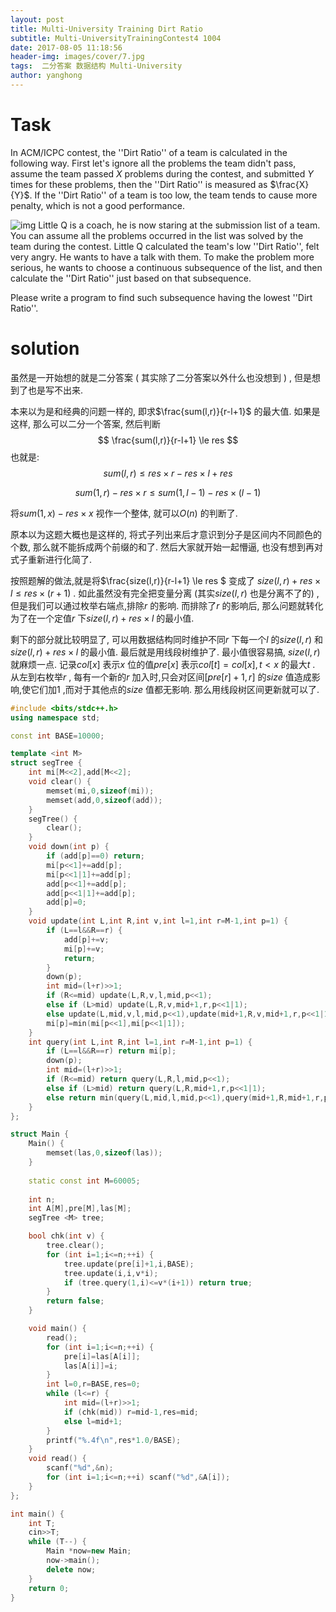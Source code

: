 ```yaml
---
layout: post
title: Multi-University Training Dirt Ratio
subtitle: Multi-UniversityTrainingContest4 1004
date: 2017-08-05 11:18:56
header-img: images/cover/7.jpg 
tags:  二分答案 数据结构 Multi-University
author: yanghong
---
```


# Task

In ACM/ICPC contest, the ''Dirt Ratio'' of a team is calculated in the following way. First let's ignore all the problems the team didn't pass, assume the team passed $X$ problems during the contest, and submitted $Y$ times for these problems, then the ''Dirt Ratio'' is measured as $\frac{X}{Y}$. If the ''Dirt Ratio'' of a team is too low, the team tends to cause more penalty, which is not a good performance.


![img](http://acm.hdu.edu.cn/data/images/C762-1004-1.jpg)
Little Q is a coach, he is now staring at the submission list of a team. You can assume all the problems occurred in the list was solved by the team during the contest. Little Q calculated the team's low ''Dirt Ratio'', felt very angry. He wants to have a talk with them. To make the problem more serious, he wants to choose a continuous subsequence of the list, and then calculate the ''Dirt Ratio'' just based on that subsequence.

Please write a program to find such subsequence having the lowest ''Dirt Ratio''.

# solution

虽然是一开始想的就是二分答案 ( 其实除了二分答案以外什么也没想到 ) , 但是想到了也是写不出来.

本来以为是和经典的问题一样的, 即求$\frac{sum(l,r)}{r-l+1}$ 的最大值. 如果是这样, 那么可以二分一个答案, 然后判断
$$
\frac{sum(l,r)}{r-l+1} \le res
$$
也就是: 
$$
sum(l,r) \le res \times r - res \times l + res
$$

$$
sum(1,r) - res \times r \le sum(1,l-1) - res \times (l -1)
$$

将$sum(1,x)-res \times x$ 视作一个整体, 就可以$O(n)$ 的判断了. 

原本以为这题大概也是这样的, 将式子列出来后才意识到分子是区间内不同颜色的个数, 那么就不能拆成两个前缀的和了. 然后大家就开始一起懵逼, 也没有想到再对式子重新进行化简了. 

按照题解的做法,就是将$\frac{size(l,r)}{r-l+1} \le res $ 变成了 $size(l,r) + res \times l \le res \times (r+1)$ . 如此虽然没有完全把变量分离 (其实$size(l,r)$ 也是分离不了的) , 但是我们可以通过枚举右端点,排除$r$ 的影响. 而排除了$r$ 的影响后, 那么问题就转化为了在一个定值$r$ 下$size(l,r) + res \times l$ 的最小值. 

剩下的部分就比较明显了, 可以用数据结构同时维护不同$r$ 下每一个$l$ 的$size(l,r)$ 和$size(l,r) + res \times l$ 的最小值. 最后就是用线段树维护了. 最小值很容易搞, $size(l,r)$ 就麻烦一点. 记录$col[x]$ 表示$x$ 位的值$pre[x]$ 表示$col[t]=col[x] , t<x$ 的最大$t$ . 从左到右枚举$r$  , 每有一个新的$r$ 加入时,只会对区间$[pre[r]+1,r]$ 的$size$ 值造成影响,使它们加$1$ ,而对于其他点的$size$ 值都无影响. 那么用线段树区间更新就可以了.

```cpp
#include <bits/stdc++.h>
using namespace std;

const int BASE=10000;

template <int M>
struct segTree {
	int mi[M<<2],add[M<<2];
	void clear() {
		memset(mi,0,sizeof(mi));
		memset(add,0,sizeof(add));
	}
	segTree() {
		clear();
	}
	void down(int p) {
		if (add[p]==0) return;
		mi[p<<1]+=add[p];
		mi[p<<1|1]+=add[p];
		add[p<<1]+=add[p];
		add[p<<1|1]+=add[p];
		add[p]=0;
	}
	void update(int L,int R,int v,int l=1,int r=M-1,int p=1) {
		if (L==l&&R==r) {
			add[p]+=v;
			mi[p]+=v;
			return;
		}
		down(p);
		int mid=(l+r)>>1;
		if (R<=mid) update(L,R,v,l,mid,p<<1);
		else if (L>mid) update(L,R,v,mid+1,r,p<<1|1);
		else update(L,mid,v,l,mid,p<<1),update(mid+1,R,v,mid+1,r,p<<1|1);
		mi[p]=min(mi[p<<1],mi[p<<1|1]);
	}
	int query(int L,int R,int l=1,int r=M-1,int p=1) {
		if (L==l&&R==r) return mi[p];
		down(p);
		int mid=(l+r)>>1;
		if (R<=mid) return query(L,R,l,mid,p<<1);
		else if (L>mid) return query(L,R,mid+1,r,p<<1|1);
		else return min(query(L,mid,l,mid,p<<1),query(mid+1,R,mid+1,r,p<<1|1));
	}
};

struct Main {
	Main() {
		memset(las,0,sizeof(las));
	}
	
	static const int M=60005;
	
	int n;
	int A[M],pre[M],las[M];
	segTree <M> tree;

	bool chk(int v) {
		tree.clear();
		for (int i=1;i<=n;++i) {
			tree.update(pre[i]+1,i,BASE);
			tree.update(i,i,v*i);
			if (tree.query(1,i)<=v*(i+1)) return true;
		}
		return false;
	}

	void main() {
		read();
		for (int i=1;i<=n;++i) {
			pre[i]=las[A[i]];
			las[A[i]]=i;
		}
		int l=0,r=BASE,res=0;
		while (l<=r) {
			int mid=(l+r)>>1;
			if (chk(mid)) r=mid-1,res=mid;
			else l=mid+1;
		}
		printf("%.4f\n",res*1.0/BASE);
	}
	void read() {
		scanf("%d",&n);
		for (int i=1;i<=n;++i) scanf("%d",&A[i]);
	}
};

int main() {
	int T;
	cin>>T;
	while (T--) {
		Main *now=new Main;
		now->main();
		delete now;
	}
	return 0;
}
```